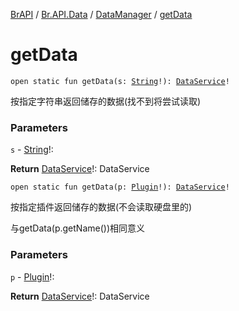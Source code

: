[BrAPI](../../index.md) / [Br.API.Data](../index.md) / [DataManager](index.md) / [getData](./get-data.md)

# getData

`open static fun getData(s: `[`String`](https://kotlinlang.org/api/latest/jvm/stdlib/kotlin/-string/index.html)`!): `[`DataService`](../-data-service/index.md)`!`

按指定字符串返回储存的数据(找不到将尝试读取)

### Parameters

`s` - [String](https://kotlinlang.org/api/latest/jvm/stdlib/kotlin/-string/index.html)!:

**Return**
[DataService](../-data-service/index.md)!: DataService

`open static fun getData(p: `[`Plugin`](https://hub.spigotmc.org/javadocs/spigot/org/bukkit/plugin/Plugin.html)`!): `[`DataService`](../-data-service/index.md)`!`

按指定插件返回储存的数据(不会读取硬盘里的)

 与getData(p.getName())相同意义

### Parameters

`p` - [Plugin](https://hub.spigotmc.org/javadocs/spigot/org/bukkit/plugin/Plugin.html)!:

**Return**
[DataService](../-data-service/index.md)!: DataService

